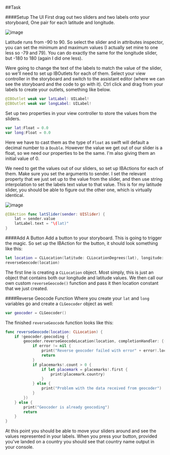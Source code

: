 ##Task

####Setup The UI
First drag out two sliders and two labels onto your storyboard, One pair for each latitude and longitude. 

![image](https://raw.githubusercontent.com/KyleGoslan/App-Workshops/master/images/storyboard-sliders.png)

Latitude runs from -90 to 90. So select the slider and in attributes inspector, you can set the minimum and maximum values (I actually set mine to one less so -79 and 79). You can do exactly the same for the longitude slider, but -180 to 180 (again I did one less).

Were going to change the text of the labels to match the value of the slider, so we'll need to set up IBOutlets for each of them. Select your view controller in the storyboard and switch to the assistant editor (where we can see the storyboard and the code to go with it). Ctrl click and drag from your labels to create your outlets, something like below. 

```swift
@IBOutlet weak var latLabel: UILabel!
@IBOutlet weak var longLabel: UILabel!
```

Set up two properties in your view controller to store the values from the sliders. 

```swift
var lat:Float = 0.0
var long:Float = 0.0
```

Here we have to cast them as the type of `Float` as swift will default a decimal number to a `Double`. However the value we get out of our slider is a float, so we need our properties to be the same. I'm also giving them an initial value of 0. 

We need to get the values out of our sliders, so set up IBActions for each of them. Make sure you set the arguments to sender. I set the relevant property that we just set up to the value from the slider, and then use string interpolation to set the labels text value to that value. This is for my latitude slider, you should be able to figure out the other one, which is virtually identical. 

![image](https://raw.githubusercontent.com/KyleGoslan/App-Workshops/master/images/connecting-sliders.png)

```swift
@IBAction func latSlider(sender: UISlider) {
    lat = sender.value
    latLabel.text = "\(lat)"
}
```

####Add A Button
Add a button to your storyboard. This is going to trigger the magic. So set up the IBAction for the button, it should look something like this:

```swift
let location = CLLocation(latitude: CLLocationDegrees(lat), longitude: CLLocationDegrees(long))
reverseGeocode(location)
```

The first line is creating a `CLLocation` object. Most simply, this is just an object that contains both our longitude and latitude values. We then call our own custom `reverseGeocode()` function and pass it then location constant that we just created. 


####Reverse Geocode Function
Where you create your `lat` and `long` variables go and create a `CLGeocoder` object as well:

```swift
var geocoder = CLGeocoder()
```

The finished `reverseGeocode` function looks like this:

```swift 
func reverseGeocode(location: CLLocation) {
    if !geocoder.geocoding {
        geocoder.reverseGeocodeLocation(location, completionHandler: {(placemarks, error) -> Void in
            if error != nil {
                print("Reverse geocoder failed with error" + error!.localizedDescription)
                return
            }
            if placemarks!.count > 0 {
                if let placemark = placemarks!.first {
                    print(placemark.country)
                }
            } else {
                print("Problem with the data received from geocoder")
            }
        })
    } else {
        print("Geocoder is already geocoding")
        return
    }
}
```

At this point you should be able to move your sliders around and see the values represented in your labels. When you press your button, provided you've landed on a country you should see that country name output in your console. 


